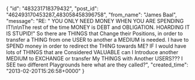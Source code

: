  {
   "id": "483231718379432",
   "post_id": "462493170453287_483058458396758",
   "from_name": "James Baal",
   "message": "RE: \" YOU ONLY NEED MONEY WHEN YOU ARE SPENDING IT!\n\nThe rest of the time MONEY is DEBT and OBLIGATION. HOARDING IT IS STUPID!\"       So there are THINGS that Change their Positions, in order to transfer a THING from one USER to another a MEDIUM is needed. I have to SPEND money in order to redirect the THING towards ME? IF I would have lots of THINGS that are Considered VALUABLE can I Introduce another MEDIUM to EXCHANGE or transfer My THINGS with Another USERS??? I SEE two different Playgrounds here what are they called?",
   "created_time": "2013-02-20T15:26:58+0000"
 }
